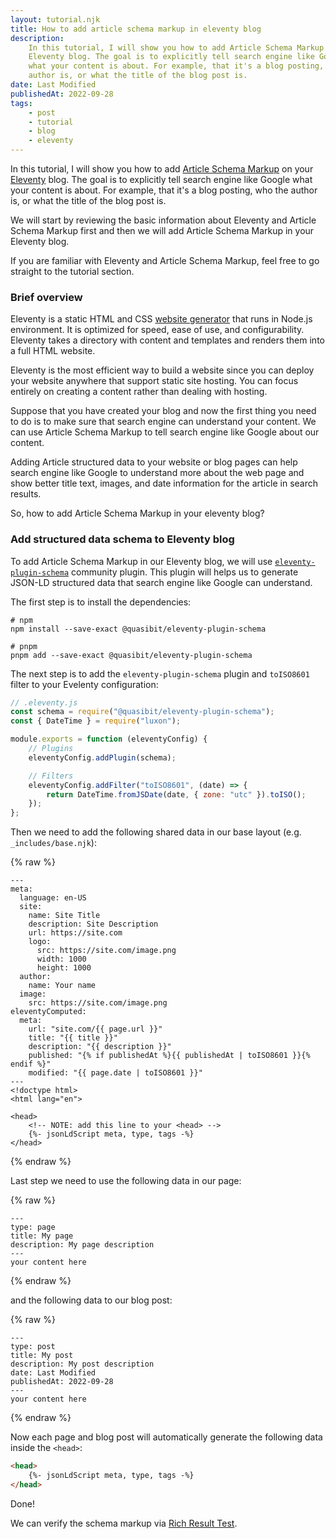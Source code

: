 ```yaml
---
layout: tutorial.njk
title: How to add article schema markup in eleventy blog
description:
    In this tutorial, I will show you how to add Article Schema Markup on your
    Eleventy blog. The goal is to explicitly tell search engine like Google
    what your content is about. For example, that it's a blog posting, who the
    author is, or what the title of the blog post is.
date: Last Modified
publishedAt: 2022-09-28
tags:
    - post
    - tutorial
    - blog
    - eleventy
---
```


In this tutorial, I will show you how to add [Article Schema Markup][1] on your
[Eleventy][2] blog. The goal is to explicitly tell search engine like Google
what your content is about. For example, that it's a blog posting, who the
author is, or what the title of the blog post is.

We will start by reviewing the basic information about Eleventy and Article
Schema Markup first and then we will add Article Schema Markup in your Eleventy
blog.

If you are familiar with Eleventy and Article Schema Markup, feel free to go
straight to the tutorial section.

### Brief overview

Eleventy is a static HTML and CSS [website generator][3] that runs in Node.js
environment. It is optimized for speed, ease of use, and configurability.
Eleventy takes a directory with content and templates and renders them into a
full HTML website.

Eleventy is the most efficient way to build a website since you can deploy your
website anywhere that support static site hosting. You can focus entirely on
creating a content rather than dealing with hosting.

Suppose that you have created your blog and now the first thing you need to do
is to make sure that search engine can understand your content. We can use
Article Schema Markup to tell search engine like Google about our content.

Adding Article structured data to your website or blog pages can help search
engine like Google to understand more about the web page and show better title
text, images, and date information for the article in search results.

So, how to add Article Schema Markup in your eleventy blog?

### Add structured data schema to Eleventy blog

To add Article Schema Markup in our Eleventy blog, we will use
[`eleventy-plugin-schema`][4] community plugin. This plugin will helps us to
generate JSON-LD structured data that search engine like Google can understand.

The first step is to install the dependencies:

```shell
# npm
npm install --save-exact @quasibit/eleventy-plugin-schema

# pnpm
pnpm add --save-exact @quasibit/eleventy-plugin-schema
```

The next step is to add the `eleventy-plugin-schema` plugin and `toISO8601`
filter to your Evelenty configuration:

```js
// .eleventy.js
const schema = require("@quasibit/eleventy-plugin-schema");
const { DateTime } = require("luxon");

module.exports = function (eleventyConfig) {
    // Plugins
    eleventyConfig.addPlugin(schema);

    // Filters
    eleventyConfig.addFilter("toISO8601", (date) => {
        return DateTime.fromJSDate(date, { zone: "utc" }).toISO();
    });
};
```

Then we need to add the following shared data in our base layout (e.g.
`_includes/base.njk`):

<!-- prettier-ignore-start -->
{% raw %}
```nunjucks
---
meta:
  language: en-US
  site:
    name: Site Title
    description: Site Description
    url: https://site.com
    logo:
      src: https://site.com/image.png
      width: 1000
      height: 1000
  author:
    name: Your name
  image:
    src: https://site.com/image.png
eleventyComputed:
  meta:
    url: "site.com/{{ page.url }}"
    title: "{{ title }}"
    description: "{{ description }}"
    published: "{% if publishedAt %}{{ publishedAt | toISO8601 }}{% endif %}"
    modified: "{{ page.date | toISO8601 }}"
---
<!doctype html>
<html lang="en">

<head>
    <!-- NOTE: add this line to your <head> -->
    {%- jsonLdScript meta, type, tags -%}
</head>
```
{% endraw %}
<!-- prettier-ignore-end -->

Last step we need to use the following data in our page:

<!-- prettier-ignore-start -->
{% raw %}
```nunjucks
---
type: page
title: My page
description: My page description
---
your content here
```
{% endraw %}
<!-- prettier-ignore-end -->

and the following data to our blog post:

<!-- prettier-ignore-start -->
{% raw %}
```nunjucks
---
type: post
title: My post
description: My post description
date: Last Modified
publishedAt: 2022-09-28
---
your content here
```
{% endraw %}
<!-- prettier-ignore-end -->

Now each page and blog post will automatically generate the following data
inside the `<head>`:

```html
<head>
    {%- jsonLdScript meta, type, tags -%}
</head>
```

Done!

We can verify the schema markup via [Rich Result Test][5].

[1]: /questions/what-is-article-schema-markup/
[2]: /questions/what-is-eleventy/
[3]: /questions/what-is-static-site-generator/
[4]: https://github.com/quasibit/eleventy-plugin-schema
[5]: https://search.google.com/test/rich-results

